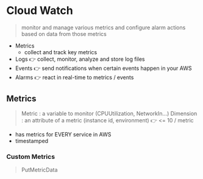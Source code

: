 # Cloud Watch

> monitor and manage various metrics and configure alarm actions based on data from those metrics

- Metrics
	- collect and track key metrics
- Logs 👉 collect, monitor, analyze and store log files
- Events 👉 send notifications when certain events happen in your AWS
- Alarms 👉 react in real-time to metrics / events

## Metrics

> Metric : a variable to monitor (CPUUtilization, NetworkIn...)
> Dimension : an attribute of a metric (instance id, environment) 👉 <= 10 / metric

- has metrics for EVERY service in AWS
- timestamped

### Custom Metrics

> PutMetricData